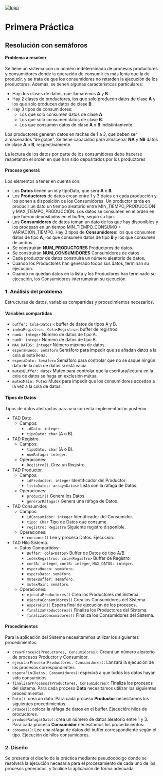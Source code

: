 [![logo](https://www.gnu.org/graphics/gplv3-127x51.png)](https://choosealicense.com/licenses/gpl-3.0/)
# Primera Práctica

## Resolución con semáforos

#### Problema a resolver

Se tiene un sistema con un número indeterminado de procesos productores y consumidores
donde la operación de consumir es más lenta que la de producir, y se trata de que los consumidores
no retarden la ejecución de los productores. Además, se tienen algunas características particulares:

- Hay dos clases de datos, que llamaremos **A** y **B**.
- Hay 2 clases de productores, los que solo producen datos de clase **A** y los que solo
producen datos de clase **B**.
- Hay 3 tipos de consumidores:
    - Los que solo consumen datos de clase **A**.
    - Los que solo consumen datos de clase **B**.
    - Los que consumen datos de clase **A** o **B** indistintamente.

Los productores generan datos en rachas de 1 a 3, que deben ser almacenados “de golpe”.
Se tiene capacidad para almacenar **NA** y **NB** datos de clase **A** o **B**, respectivamente.

La lectura de los datos por parte de los consumidores debe hacerse respetando el orden en
que han sido depositados por los productores

#### Proceso general:

Los elementos a tener en cuenta son:
- Los **Datos** tienen un id y tipoDato, que será **A** o **B**.
- Los **Productores** de datos crean entre 1 y 3 datos en cada producción y los ponen a disposición de los Consumidores. Un productor tarda en producir un dato un tiempo aleatorio entre MIN_TIEMPO_PRODUCCIÓN y MAX_TIEMPO_PRODUCCIÓN. Los datos se consumen en el orden en que fueron depositados en el buffer, según su tipo.
- Los **Consumidores** de datos toman un dato de los que hay disponibles y los procesan en un tiempo MIN_TIEMPO_CONSUMO + VARIACIÓN_TIEMPO. Hay 3 tipos de **Consumidores**: los que consumen datos de tipo **A**, los que consumen datos de tipo **B** y los que consumen de ambos.
- Se construirán **NUM_PRODUCTORES** Productores de datos.
- Se construirán **NUM_CONSUMIDORES** Consumidores de datos.
- Cada productor de datos construirá un número aleatorio de datos.
- Cuando los Productores han generado todos sus datos, terminan su ejecución.
- Cuando no quedan datos en la lista y los Productores han terminado su ejecución, los Consumidores interrumpirán su ejecución.

### 1. Análisis del problema

Estructuras de datos, variables compartidas y procedimientos necesarios.

#### Variables compartidas

- `buffer: Cola<Datos>`: buffer de datos de tipos A y B.
- `indexRegistros: Cola<Registro>`: buffer de registros.
- `numA: integer` Número de datos de tipo A.
- `numB: integer` Número de datos de tipo B.
- `MAX_DATOS: integer` Número máximo de datos.
- `esperaHueco: Semáforo` Semáforo para impedir que se añadan datos a la cola si está llena.
- `esperaDato: Semáforo` Semáforo para controlar que no se saque ningún dato de la cola de datos si está vacía.
- `mutexBuffer: Mutex` Mutex para controlar que la escritura/lectura en la cola de datos se haga en exclusión mútua.
- `mutexMain: Mutex` Mutex para impedir que los consumidores accedan a la vez a la cola de datos.

#### Tipos de Datos
Tipos de datos abstractos para una correcta implementación posterior.
- TAD Dato. 
    - Campos:
        - `idDato: integer`.
        - `tipoDato: char` (A o B).
- TAD Registro. 
    - Campos:
        - `tipoDato: char` (A o B).
        - `numRafaga: integer`.
    - Operaciones:
        - `Registro()`. Crea un Registro.
- TAD Productor.
    - Campos:
        - `idProductor: integer` Identificador del Productor:
        - `listaDatos: array<Datos>` Lista con la ráfaga de Datos.
    - Operaciones:
        - `producir()` Genera los Datos.
        - `generarRáfaga()` Genera una ráfaga de Datos.
- TAD Consumidor.
    - Campos:
        - `idConsumidor: integer` Identificador del Consumidor.
        - `tipo: Char` Tipo de Datos que consume.
        - `registro: Registro` Siguiente registro disponible.
    - Operaciones:
        - `consumir()` Lee y procesa Datos. Ejecución.
- TAD Hilo Sistema.
    - Datos Compartidos:
        - `Buffer: cola<Datos>` Buffer de Datos de tipo A/B.
        - `indexRegistros: cola<Registro>` Buffer de Registro.
        - `contA: integer`, `contB: integer`, `MAX_DATOS: integer`.
        - `esperaHueco: semáforo`.
        - `esperaDato: semáforo`.
        - `mutexBuffer: semáforo`.
        - `mutexMain: semáforo`.
    - Operaciones:
        - `ejecutaProductores()` Crea los Productores del Sistema.
        - `ejecutaConsumidores()` Crea los Consumidores del Sistema.
        - `esperaFin()` Espera final de ejecución de los procesos.
        - `finalizaProductores()` Finaliza los Productores del Sistema.
        - `finalizaConsumidores()` Finaliza los Consumidores del Sistema.
#### Procedimientos
Para la aplicación del Sistema necesitammos utilizar los siguientes procedimientos:
- `crearProceso(Productores, Consumidores)`: Creará un número aleatorio de procesos Productor y Consumidor.
- `ejecutarProceso(Productores, Consumidores)`: Lanzará la ejecución de los procesos correspondientes.
- `esperaFin(Datos, Consumidores)`: esperará a que todos los datos hayan sido consumidos.
- `finalizarProcesos(Productores, Consumidores)`: Finaliza los procesos del sistema.
Para cada proceso **Dato** necesitamos utilizar los siguientes procedimientos:
- `Dato()`: crea un dato.
Para cada proceso **Productor** necesitamos los siguientes procedimientos:
- `prduce()`: coloca la ráfaga de datos en el buffer. Ejecución: hilos de productores.
- `produceRafaga(Dato)`: crea un número de datos aleatorio entre 1 y 3.
Para cada proceso **Consumidor** necesitamos los procedimientos:
- `consume()`: Lee una ráfaga de datos del buffer correspondiente según el tipo. Ejecución de hilos consumidores.
### 2. Diseño
Se presenta el diseño de la práctica mediante pseudocódigo donde se resolverá la
ejecución necesaria para el procesamiento de cada uno de los procesos generados, y finalice la aplicación de forma adecuada.

